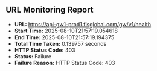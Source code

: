 ## URL Monitoring Report

- **URL:** https://api-gw1-prod1.fisglobal.com/gw/v1/health
- **Start Time:** 2025-08-10T21:57:19.054618
- **End Time:** 2025-08-10T21:57:19.194375
- **Total Time Taken:** 0.139757 seconds
- **HTTP Status Code:** 403
- **Status:** Failure
- **Failure Reason:** HTTP Status Code: 403
